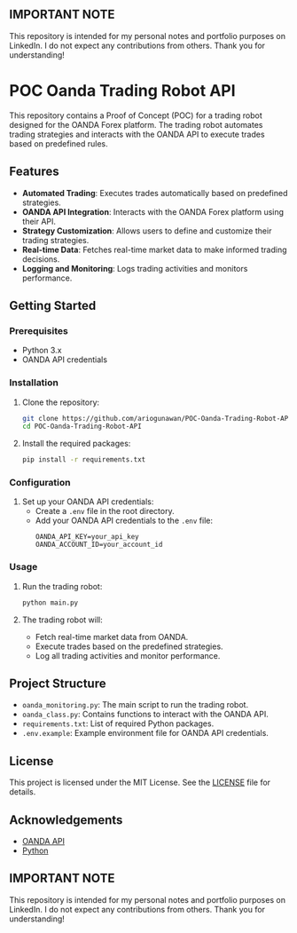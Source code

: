 ## IMPORTANT NOTE
This repository is intended for my personal notes and portfolio purposes on LinkedIn. I do not expect any contributions from others. Thank you for understanding!

# POC Oanda Trading Robot API

This repository contains a Proof of Concept (POC) for a trading robot designed for the OANDA Forex platform. The trading robot automates trading strategies and interacts with the OANDA API to execute trades based on predefined rules.

## Features

- **Automated Trading**: Executes trades automatically based on predefined strategies.
- **OANDA API Integration**: Interacts with the OANDA Forex platform using their API.
- **Strategy Customization**: Allows users to define and customize their trading strategies.
- **Real-time Data**: Fetches real-time market data to make informed trading decisions.
- **Logging and Monitoring**: Logs trading activities and monitors performance.

## Getting Started

### Prerequisites

- Python 3.x
- OANDA API credentials

### Installation

1. Clone the repository:
    ```bash
    git clone https://github.com/ariogunawan/POC-Oanda-Trading-Robot-API.git
    cd POC-Oanda-Trading-Robot-API
    ```

2. Install the required packages:
    ```bash
    pip install -r requirements.txt
    ```

### Configuration

1. Set up your OANDA API credentials:
    - Create a `.env` file in the root directory.
    - Add your OANDA API credentials to the `.env` file:
        ```
        OANDA_API_KEY=your_api_key
        OANDA_ACCOUNT_ID=your_account_id
        ```

### Usage

1. Run the trading robot:
    ```bash
    python main.py
    ```

2. The trading robot will:
    - Fetch real-time market data from OANDA.
    - Execute trades based on the predefined strategies.
    - Log all trading activities and monitor performance.

## Project Structure

- `oanda_monitoring.py`: The main script to run the trading robot.
- `oanda_class.py`: Contains functions to interact with the OANDA API.
- `requirements.txt`: List of required Python packages.
- `.env.example`: Example environment file for OANDA API credentials.

## License

This project is licensed under the MIT License. See the [LICENSE](LICENSE) file for details.

## Acknowledgements

- [OANDA API](https://developer.oanda.com/rest-live-v20/)
- [Python](https://www.python.org/)

## IMPORTANT NOTE
This repository is intended for my personal notes and portfolio purposes on LinkedIn. I do not expect any contributions from others. Thank you for understanding!
